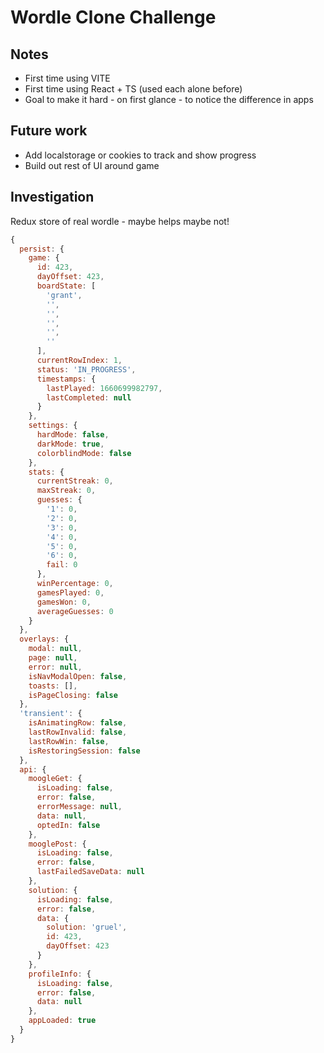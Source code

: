 # Wordle Clone Challenge

## Notes

- First time using VITE
- First time using React + TS (used each alone before)
- Goal to make it hard - on first glance - to notice the difference in apps

## Future work

- Add localstorage or cookies to track and show progress
- Build out rest of UI around game

## Investigation

Redux store of real wordle - maybe helps maybe not!

```js
{
  persist: {
    game: {
      id: 423,
      dayOffset: 423,
      boardState: [
        'grant',
        '',
        '',
        '',
        '',
        ''
      ],
      currentRowIndex: 1,
      status: 'IN_PROGRESS',
      timestamps: {
        lastPlayed: 1660699982797,
        lastCompleted: null
      }
    },
    settings: {
      hardMode: false,
      darkMode: true,
      colorblindMode: false
    },
    stats: {
      currentStreak: 0,
      maxStreak: 0,
      guesses: {
        '1': 0,
        '2': 0,
        '3': 0,
        '4': 0,
        '5': 0,
        '6': 0,
        fail: 0
      },
      winPercentage: 0,
      gamesPlayed: 0,
      gamesWon: 0,
      averageGuesses: 0
    }
  },
  overlays: {
    modal: null,
    page: null,
    error: null,
    isNavModalOpen: false,
    toasts: [],
    isPageClosing: false
  },
  'transient': {
    isAnimatingRow: false,
    lastRowInvalid: false,
    lastRowWin: false,
    isRestoringSession: false
  },
  api: {
    moogleGet: {
      isLoading: false,
      error: false,
      errorMessage: null,
      data: null,
      optedIn: false
    },
    mooglePost: {
      isLoading: false,
      error: false,
      lastFailedSaveData: null
    },
    solution: {
      isLoading: false,
      error: false,
      data: {
        solution: 'gruel',
        id: 423,
        dayOffset: 423
      }
    },
    profileInfo: {
      isLoading: false,
      error: false,
      data: null
    },
    appLoaded: true
  }
}

```
